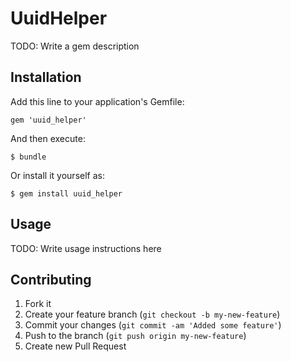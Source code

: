 # UuidHelper

TODO: Write a gem description

## Installation

Add this line to your application's Gemfile:

    gem 'uuid_helper'

And then execute:

    $ bundle

Or install it yourself as:

    $ gem install uuid_helper

## Usage

TODO: Write usage instructions here

## Contributing

1. Fork it
2. Create your feature branch (`git checkout -b my-new-feature`)
3. Commit your changes (`git commit -am 'Added some feature'`)
4. Push to the branch (`git push origin my-new-feature`)
5. Create new Pull Request
